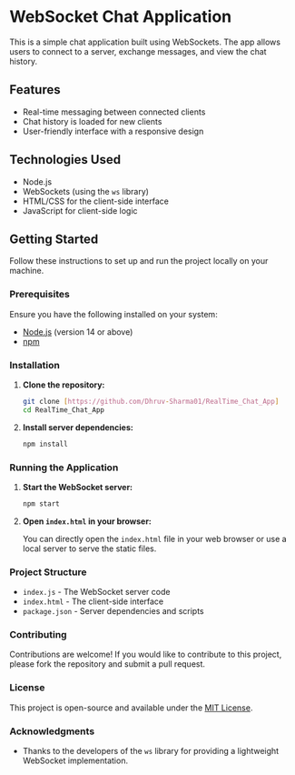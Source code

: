 
# WebSocket Chat Application

This is a simple chat application built using WebSockets. The app allows users to connect to a server, exchange messages, and view the chat history.

## Features

- Real-time messaging between connected clients
- Chat history is loaded for new clients
- User-friendly interface with a responsive design

## Technologies Used

- Node.js
- WebSockets (using the `ws` library)
- HTML/CSS for the client-side interface
- JavaScript for client-side logic

## Getting Started

Follow these instructions to set up and run the project locally on your machine.

### Prerequisites

Ensure you have the following installed on your system:

- [Node.js](https://nodejs.org/) (version 14 or above)
- [npm](https://www.npmjs.com/)

### Installation

1. **Clone the repository:**

   ```bash
   git clone [https://github.com/Dhruv-Sharma01/RealTime_Chat_App]
   cd RealTime_Chat_App
   ```

2. **Install server dependencies:**

   ```bash
   npm install
   ```

### Running the Application

1. **Start the WebSocket server:**

   ```bash
   npm start
   ```

2. **Open `index.html` in your browser:**

   You can directly open the `index.html` file in your web browser or use a local server to serve the static files.

### Project Structure

- `index.js` - The WebSocket server code
- `index.html` - The client-side interface
- `package.json` - Server dependencies and scripts

### Contributing

Contributions are welcome! If you would like to contribute to this project, please fork the repository and submit a pull request.

### License

This project is open-source and available under the [MIT License](LICENSE).

### Acknowledgments

- Thanks to the developers of the `ws` library for providing a lightweight WebSocket implementation.

